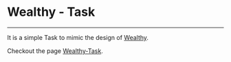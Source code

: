 # Wealthy - Task
----------------
It is a simple Task to mimic the design of [Wealthy](http://tax.wealthy.in).

Checkout the page [Wealthy-Task](http://syam1123.github.io/Wealthy).
